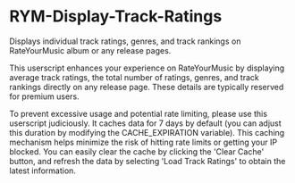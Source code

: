 # RYM-Display-Track-Ratings
Displays individual track ratings, genres, and track rankings on RateYourMusic album or any release pages.

This userscript enhances your experience on RateYourMusic by displaying average track ratings, the total number of ratings, genres, and track rankings directly on any release page. These details are typically reserved for premium users.

To prevent excessive usage and potential rate limiting, please use this userscript judiciously. It caches data for 7 days by default (you can adjust this duration by modifying the CACHE_EXPIRATION variable). This caching mechanism helps minimize the risk of hitting rate limits or getting your IP blocked. You can easily clear the cache by clicking the 'Clear Cache' button, and refresh the data by selecting 'Load Track Ratings' to obtain the latest information.
